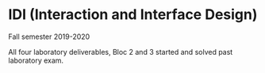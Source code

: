 # IDI (Interaction and Interface Design)
Fall semester 2019-2020

All four laboratory deliverables, Bloc 2 and 3 started and solved past laboratory exam.
